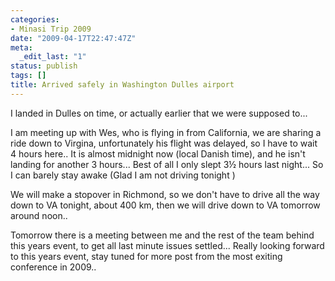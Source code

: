 ```yaml
---
categories:
- Minasi Trip 2009
date: "2009-04-17T22:47:47Z"
meta:
  _edit_last: "1"
status: publish
tags: []
title: Arrived safely in Washington Dulles airport
---
```

I landed in Dulles on time, or actually earlier that we were supposed to...

I am meeting up with Wes, who is flying in from California, we are sharing a ride down to Virgina, unfortunately his flight was delayed, so I have to wait 4 hours here.. It is almost midnight now (local Danish time), and he isn't landing for another 3 hours... Best of all I only slept 3½ hours last night... So I can barely stay awake (Glad I am not driving tonight )

We will make a stopover in Richmond, so we don't have to drive all the way down to VA tonight, about 400 km, then we will drive down to VA tomorrow around noon..

Tomorrow there is a meeting between me and the rest of the team behind this years event, to get all last minute issues settled... Really looking forward to this years event, stay tuned for more post from the most exiting conference in 2009..

